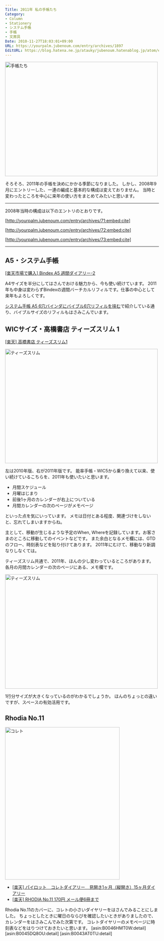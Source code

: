 ```yaml
---
Title: 2011年 私の手帳たち
Category:
- Column
- Stationery
- システム手帳
- 手帳
- 文房具
Date: 2010-11-27T18:03:01+09:00
URL: https://yourpalm.jubenoum.com/entry/archives/1897
EditURL: https://blog.hatena.ne.jp/atauky/jubenoum.hatenablog.jp/atom/entry/6653458415120890492
---
```


<!-- [flickr id="5210581647" thumbnail="medium"] -->

<a class='flickr2tag-img' href='http://www.flickr.com/photo.gne?id=5211181174' title='手帳たち'><img width='500px' height='375px' src='http://farm5.static.flickr.com/4110/5211181174_77c469eff9.jpg' alt='手帳たち'></a>


そろそろ、2011年の手帳を決めにかかる季節になりました。
しかし、2008年9月にエントリーした、一連の編成と基本的な構成は変えておりません。
当時と変わったところを中心に来年の使い方をまとめてみたいと思います。

<hr />

2008年当時の構成は以下のエントリのとおりです。



[http://yourpalm.jubenoum.com/entry/archives/71:embed:cite]



[http://yourpalm.jubenoum.com/entry/archives/72:embed:cite]



[http://yourpalm.jubenoum.com/entry/archives/73:embed:cite]




<!--more-->
<hr />



<h2>A5・システム手帳</h2>

<a href="http://hb.afl.rakuten.co.jp/hgc/0ad39042.bc5abd0b.0ad39043.2e40e101/?pc=http%3a%2f%2fitem.rakuten.co.jp%2fvoice%2fbinda5012%2f%3fscid%3daf_ich_link_txt&m=http%3a%2f%2fm.rakuten.co.jp%2fvoice%2fi%2f10006886%2f" target="_blank">[楽天市場で購入] Bindex A5 週間ダイアリー-2</a>

A4サイズを半分にしてはさんでおける魅力から、今も使い続けています。
2011年も中身は変わらずBindexの週間バーチカルリフィルです。仕事の中心として来年もよろしくです。

<a href="http://yourpalm.jubenoum.com/2008/07/%e3%80%90%e3%82%b7%e3%82%b9%e3%83%86%e3%83%a0%e6%89%8b%e5%b8%b3%e3%80%91-a5-6%e7%a9%b4%e3%83%90%e3%82%a4%e3%83%b3%e3%83%80%e3%81%ab%e3%83%90%e3%82%a4%e3%83%96%e3%83%ab6%e7%a9%b4%e3%83%aa%e3%83%95/" title="システム手帳 A5 6穴バインダにバイブル6穴リフィルを挟む | 君のてのひらから">システム手帳 A5 6穴バインダにバイブル6穴リフィルを挟む</a>で紹介している通り、バイブルサイズのリフィルもはさみこんでいます。

<h2>WICサイズ・高橋書店 ティーズスリム 1</h2>

<a href="http://hb.afl.rakuten.co.jp/hgc/10134464.b69502b6.10134465.c1963c43/?pc=http%3a%2f%2fitem.rakuten.co.jp%2fbsd10000%2f9784471721602%2f%3fscid%3daf_ich_link_txt&amp;m=http%3a%2f%2fm.rakuten.co.jp%2fbsd10000%2fi%2f10033592%2f" target="_blank">[楽天] 高橋書店 ティーズスリム1</a>


<!-- [flickr id="5210581057" thumbnail="medium"] -->

<a class='flickr2tag-img' href='http://www.flickr.com/photo.gne?id=5210581057' title='ティーズスリム'><img width='500px' height='375px' src='http://farm6.static.flickr.com/5164/5210581057_f7814aa3a5.jpg' alt='ティーズスリム'></a>

左は2010年版、右が2011年版です。
能率手帳・WIC5から乗り換えて以来、使い続けているこちらを、2011年も使いたいと思います。

<ul>
  <li>月間スケジュール</li>
  <li>月曜はじまり</li>
  <li>前後1ヶ月のカレンダーが右上についている</li>
  <li>月間カレンダーの次のページがメモページ</li>
</ul>
といった点を気にいっています。
メモは日付とある程度、関連づけをしないと、忘れてしまいますからね。

主として、移動が生じるような予定のWhen, Whereを記録しています。お客さまのところに移動してのイベントなどです。
また余白となるメモ欄には、GTDのフロー、時刻表などを貼り付けてあります。
2011年にむけて、移動なり新調なりしなくては。

ティーズスリム共通で、2011年、ほんの少し変わっているところがあります。
各月の月間カレンダーの次のページにある、メモ欄です。

<!-- [flickr id="5211180886" thumbnail="medium"] -->
<a class='flickr2tag-img' href='http://www.flickr.com/photo.gne?id=5211180886' title='ティーズスリム'><img width='500px' height='375px' src='http://farm6.static.flickr.com/5290/5211180886_127d48f62c.jpg' alt='ティーズスリム'></a>


1行分サイズが大きくなっているのがわかるでしょうか。
ほんのちょっとの違いですが、スペースの有効活用です。

<h2>Rhodia No.11</h2>

<!-- [flickr id="5211181032" thumbnail="medium"] -->
<a class='flickr2tag-img' href='http://www.flickr.com/photo.gne?id=5211181032' title='コレト'><img width='375px' height='500px' src='http://farm6.static.flickr.com/5285/5211181032_c96213844f.jpg' alt='コレト'></a>


<ul>
  <li><a href="http://hb.afl.rakuten.co.jp/hgc/101344a0.c9622581.101344a1.998f3287/?pc=http%3a%2f%2fitem.rakuten.co.jp%2fcountdown%2f4902505445330%2f%3fscid%3daf_ich_link_txt&amp;m=http%3a%2f%2fm.rakuten.co.jp%2fcountdown%2fi%2f10045326%2f" target="_blank">[楽天] パイロット　コレトダイアリー　見開き1ヶ月（縦開き）15ヶ月ダイアリー</a></li>
  <li><a href="http://hb.afl.rakuten.co.jp/hgc/0ad39042.bc5abd0b.0ad39043.2e40e101/?pc=http%3a%2f%2fitem.rakuten.co.jp%2fvoice%2f478236_1%2f%3fscid%3daf_ich_link_txt&m=http%3a%2f%2fm.rakuten.co.jp%2fvoice%2fi%2f10009815%2f" target="_blank">[楽天] RHODIA No.11 170円 メール便6冊まで</a></li>
</ul>

Rhodia No.11のカバーに、コレトの小さいダイヤリーをはさんでみることにしました。
ちょっとしたときに曜日のならびを確認したいときがありましたので、カレンダーをはさみこんでみた次第です。
コレトダイヤリーのメモページに時刻表などをはりつけておきたいと思います。
[asin:B0046HMT0W:detail]
[asin:B0045DQ8OU:detail]
[asin:B0043AT0TU:detail]
